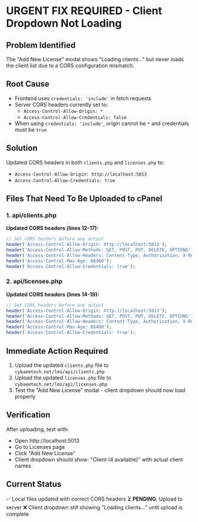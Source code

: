 # URGENT FIX REQUIRED - Client Dropdown Not Loading

## Problem Identified
The "Add New License" modal shows "Loading clients..." but never loads the client list due to a CORS configuration mismatch.

## Root Cause
- Frontend uses `credentials: 'include'` in fetch requests
- Server CORS headers currently set to:
  - `Access-Control-Allow-Origin: *` 
  - `Access-Control-Allow-Credentials: false`
- When using `credentials: 'include'`, origin cannot be `*` and credentials must be `true`

## Solution
Updated CORS headers in both `clients.php` and `licenses.php` to:
- `Access-Control-Allow-Origin: http://localhost:5013`
- `Access-Control-Allow-Credentials: true`

## Files That Need To Be Uploaded to cPanel

### 1. api/clients.php
**Updated CORS headers (lines 12-17):**
```php
// Set CORS headers before any output
header('Access-Control-Allow-Origin: http://localhost:5013');
header('Access-Control-Allow-Methods: GET, POST, PUT, DELETE, OPTIONS');
header('Access-Control-Allow-Headers: Content-Type, Authorization, X-Requested-With, Accept, Origin');
header('Access-Control-Max-Age: 86400');
header('Access-Control-Allow-Credentials: true');
```

### 2. api/licenses.php  
**Updated CORS headers (lines 14-19):**
```php
// Set CORS headers before any output
header('Access-Control-Allow-Origin: http://localhost:5013');
header('Access-Control-Allow-Methods: GET, POST, PUT, DELETE, OPTIONS');
header('Access-Control-Allow-Headers: Content-Type, Authorization, X-Requested-With, Accept, Origin');
header('Access-Control-Max-Age: 86400');
header('Access-Control-Allow-Credentials: true');
```

## Immediate Action Required
1. Upload the updated `clients.php` file to `cybaemtech.net/lms/api/clients.php`
2. Upload the updated `licenses.php` file to `cybaemtech.net/lms/api/licenses.php`
3. Test the "Add New License" modal - client dropdown should now load properly

## Verification
After uploading, test with:
- Open http://localhost:5013
- Go to Licenses page  
- Click "Add New License"
- Client dropdown should show: "Client (4 available)" with actual client names

## Current Status
✅ Local files updated with correct CORS headers
⏳ **PENDING**: Upload to server
❌ Client dropdown still showing "Loading clients..." until upload is complete